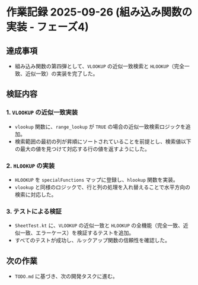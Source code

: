# 作業記録 2025-09-26 (組み込み関数の実装 - フェーズ4)

## 達成事項

- 組み込み関数の第四弾として、`VLOOKUP` の近似一致検索と `HLOOKUP`（完全一致、近似一致）の実装を完了した。

## 検証内容

### 1. `VLOOKUP` の近似一致実装

- `vlookup` 関数に、`range_lookup` が `TRUE` の場合の近似一致検索ロジックを追加。
- 検索範囲の最初の列が昇順にソートされていることを前提とし、検索値以下の最大の値を見つけて対応する行の値を返すようにした。

### 2. `HLOOKUP` の実装

- `HLOOKUP` を `specialFunctions` マップに登録し、`hlookup` 関数を実装。
- `vlookup` と同様のロジックで、行と列の処理を入れ替えることで水平方向の検索に対応した。

### 3. テストによる検証

- `SheetTest.kt` に、`VLOOKUP` の近似一致と `HLOOKUP` の全機能（完全一致、近似一致、エラーケース）を検証するテストを追加。
- すべてのテストが成功し、ルックアップ関数の信頼性を確認した。

## 次の作業

- `TODO.md` に基づき、次の開発タスクに進む。